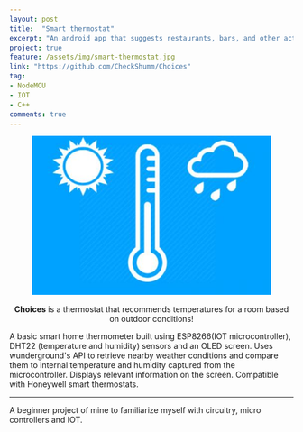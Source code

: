 ```yaml
---
layout: post
title:  "Smart thermostat"
excerpt: "An android app that suggests restaurants, bars, and other activities to help you decide what to do!"
project: true
feature: /assets/img/smart-thermostat.jpg
link: "https://github.com/CheckShumm/Choices"
tag:
- NodeMCU
- IOT
- C++
comments: true
---
```


<figure >
   <img src="/assets/img/smart-thermostat.jpg">
</figure>
    
<center><b>Choices</b> is a thermostat that recommends temperatures for a room based on outdoor conditions!</center>
     
 A basic smart home thermometer built using ESP8266(IOT microcontroller), DHT22 (temperature and humidity) sensors and an OLED screen.
Uses wunderground's API to retrieve nearby weather conditions and compare them to internal temperature and humidity captured from the microcontroller.
Displays relevant information on the screen. Compatible with Honeywell smart thermostats.

---
A beginner project of mine to familiarize myself with circuitry, micro controllers and IOT.

